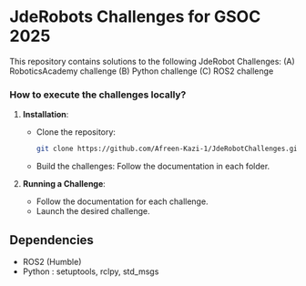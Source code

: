 # JdeRobots Challenges for GSOC 2025

This repository contains solutions to the following JdeRobot Challenges:
(A) RoboticsAcademy challenge
(B) Python challenge
(C) ROS2 challenge

### How to execute the challenges locally?

1. **Installation**:
   - Clone the repository:
     ```bash
     git clone https://github.com/Afreen-Kazi-1/JdeRobotChallenges.git
     ```
   - Build the challenges:
     Follow the documentation in each folder. 
     

2. **Running a Challenge**:
   - Follow the documentation for each challenge.
   - Launch the desired challenge.
     

## Dependencies

- ROS2 (Humble)
- Python : setuptools, rclpy, std_msgs